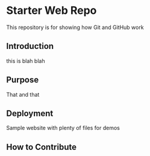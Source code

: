 # Starter Web Repo

This repository is for showing how Git and GitHub work

## Introduction
 this is blah blah
## Purpose
 That and that
## Deployment
Sample website with plenty of files for demos

## How to Contribute